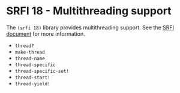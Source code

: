 # SRFI 18 - Multithreading support

The `(srfi 18)` library provides multithreading support. See the [SRFI document](http://srfi.schemers.org/srfi-18/srfi-18.html) for more information.

- `thread?`
- `make-thread`
- `thread-name`
- `thread-specific`
- `thread-specific-set!`
- `thread-start!`
- `thread-yield!`

